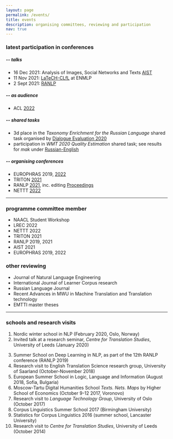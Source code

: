 ```yaml
---
layout: page
permalink: /events/
title: events
description: organising committees, reviewing and participation
nav: true
---
```


### latest participation in conferences 
##### -- talks
* 16 Dec 2021: Analysis of Images, Social Networks and Texts [AIST](https://aistconf.org/)
* 11 Nov 2021: [LaTeCH-CLfL](https://sighum.wordpress.com/events/latech-clfl-2021/) at ENMLP
* 2 Sept 2021: [RANLP](https://ranlp.org/ranlp2021/start.php)

##### -- as audience
* ACL [2022](https://www.2022.aclweb.org/)

##### -- shared tasks
* 3d place in the *Taxonomy Enrichment for the Russian Language* shared task 
organised by [Dialogue Evaluation 2020](https://competitions.codalab.org/competitions/22168#results )
* participation in *WMT 2020 Quality Estimation* shared task;
see results for *mak* under [Russian-English](https://www.statmt.org/wmt20/quality-estimation-task_results.html)

##### -- organising conferences
* EUROPHRAS 2019, [2022](http://lexytrad.es/europhras2022/)
* TRITON [2021](http://triton-conference.org/home/)
* RANLP [2021](https://ranlp.org/ranlp2021/contacts.php), inc. editing [Proceedings](https://ranlp.org/ranlp2021/proceedings.php)
* NETTT [2022](https://nettt-conference.com/)

---

###  programme committee member
* NAACL Student Workshop
* LREC 2022
* NETTT 2022
* TRITON 2021
* RANLP 2019, 2021
* AIST 2021
* EUROPHRAS 2019, 2022

### other reviewing
* Journal of Natural Language Engineering
* International Journal of Learner Corpus research
* Russian Language Journal
* Recent Advances in MWU in Machine Translation and Translation technology
* EMTTI master theses

---

### schools and research visits

1. Nordic winter school in NLP (February 2020, Oslo, Norway)
2. Invited talk at a research seminar, *Centre for Translation Studies*, University of Leeds (January 2020)
<!-- invited and attended by Jeremy Munday -->
3. Summer School on Deep Learning in NLP, as part of the 12th RANLP conference (RANLP 2019)
4. Research visit to English Translation Science research group, University of Saarland (October-November 2018)
5. European Summer School in Logic, Language and Information (August 2018, Sofia, Bulgaria)
6. Moscow-Tartu Digital Humanities School *Texts. Nets. Maps* by Higher School of Economics (October 9-12 2017, Voronovo)
7. Research visit to *Language Technology Group*, University of Oslo (October 2017)
8. Corpus Linguistics Summer School 2017 (Birmingham University)
9. Statistics for Corpus Linguistics 2016 (summer school, Lancaster University)
10. Research visit to *Centre for Translation Studies*, University of Leeds (October 2014)
